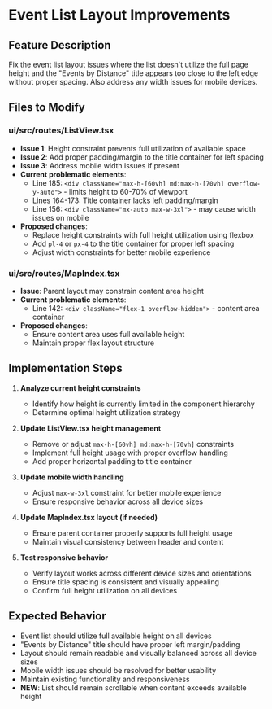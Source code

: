 # Event List Layout Improvements

## Feature Description
Fix the event list layout issues where the list doesn't utilize the full page height and the "Events by Distance" title appears too close to the left edge without proper spacing. Also address any width issues for mobile devices.

## Files to Modify

### ui/src/routes/ListView.tsx
- **Issue 1**: Height constraint prevents full utilization of available space
- **Issue 2**: Add proper padding/margin to the title container for left spacing
- **Issue 3**: Address mobile width issues if present
- **Current problematic elements**:
  - Line 185: `<div className="max-h-[60vh] md:max-h-[70vh] overflow-y-auto">` - limits height to 60-70% of viewport
  - Lines 164-173: Title container lacks left padding/margin
  - Line 156: `<div className="mx-auto max-w-3xl">` - may cause width issues on mobile
- **Proposed changes**:
  - Replace height constraints with full height utilization using flexbox
  - Add `pl-4` or `px-4` to the title container for proper left spacing
  - Adjust width constraints for better mobile experience

### ui/src/routes/MapIndex.tsx
- **Issue**: Parent layout may constrain content area height
- **Current problematic elements**:
  - Line 142: `<div className="flex-1 overflow-hidden">` - content area container
- **Proposed changes**:
  - Ensure content area uses full available height
  - Maintain proper flex layout structure

## Implementation Steps

1. **Analyze current height constraints**
   - Identify how height is currently limited in the component hierarchy
   - Determine optimal height utilization strategy

2. **Update ListView.tsx height management**
   - Remove or adjust `max-h-[60vh] md:max-h-[70vh]` constraints
   - Implement full height usage with proper overflow handling
   - Add proper horizontal padding to title container

3. **Update mobile width handling**
   - Adjust `max-w-3xl` constraint for better mobile experience
   - Ensure responsive behavior across all device sizes

4. **Update MapIndex.tsx layout (if needed)**
   - Ensure parent container properly supports full height usage
   - Maintain visual consistency between header and content

5. **Test responsive behavior**
   - Verify layout works across different device sizes and orientations
   - Ensure title spacing is consistent and visually appealing
   - Confirm full height utilization on all devices

## Expected Behavior
- Event list should utilize full available height on all devices
- "Events by Distance" title should have proper left margin/padding
- Layout should remain readable and visually balanced across all device sizes
- Mobile width issues should be resolved for better usability
- Maintain existing functionality and responsiveness
- **NEW**: List should remain scrollable when content exceeds available height
